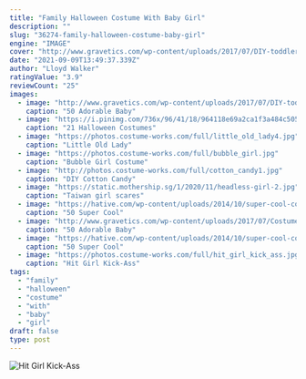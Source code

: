 ```yaml
---
title: "Family Halloween Costume With Baby Girl"
description: ""
slug: "36274-family-halloween-costume-baby-girl"
engine: "IMAGE"
cover: "http://www.gravetics.com/wp-content/uploads/2017/07/DIY-toddler-Halloween-ghost-costume.jpg"
date: "2021-09-09T13:49:37.339Z"
author: "Lloyd Walker"
ratingValue: "3.9"
reviewCount: "25"
images:
  - image: "http://www.gravetics.com/wp-content/uploads/2017/07/DIY-toddler-Halloween-ghost-costume.jpg"
    caption: "50 Adorable Baby"
  - image: "https://i.pinimg.com/736x/96/41/18/964118e69a2ca1f3a484c5058dcd14ba.jpg"
    caption: "21 Halloween Costumes"
  - image: "https://photos.costume-works.com/full/little_old_lady4.jpg"
    caption: "Little Old Lady"
  - image: "https://photos.costume-works.com/full/bubble_girl.jpg"
    caption: "Bubble Girl Costume"
  - image: "http://photos.costume-works.com/full/cotton_candy1.jpg"
    caption: "DIY Cotton Candy"
  - image: "https://static.mothership.sg/1/2020/11/headless-girl-2.jpg"
    caption: "Taiwan girl scares"
  - image: "https://hative.com/wp-content/uploads/2014/10/super-cool-costume-ideas/21-pebbles-costume.jpg"
    caption: "50 Super Cool"
  - image: "http://www.gravetics.com/wp-content/uploads/2017/07/Costume-for-the-Monsters-inc.jpg"
    caption: "50 Adorable Baby"
  - image: "https://hative.com/wp-content/uploads/2014/10/super-cool-costume-ideas/5-cruella-devil-costume-for-kids.jpg"
    caption: "50 Super Cool"
  - image: "https://photos.costume-works.com/full/hit_girl_kick_ass.jpg"
    caption: "Hit Girl Kick-Ass"
tags:
  - "family"
  - "halloween"
  - "costume"
  - "with"
  - "baby"
  - "girl"
draft: false
type: post
---
```



![Hit Girl Kick-Ass](https://photos.costume-works.com/full/hit_girl_kick_ass.jpg "Hit Girl Kick-Ass")


<!--inArticleAds-->

<!--galleryOne-->


<!--inArticleAds-->

<!--galleryTwo-->


<!--galleryThree-->

